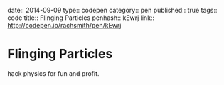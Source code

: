 date:: 2014-09-09
type:: codepen
category:: pen
published:: true
tags:: code
title:: Flinging Particles
penhash:: kEwrj
link:: http://codepen.io/rachsmith/pen/kEwrj

# Flinging Particles

hack physics for fun and profit.
